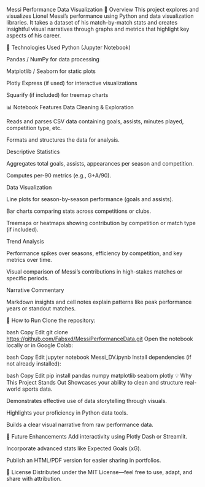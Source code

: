 Messi Performance Data Visualization 🐐
Overview
This project explores and visualizes Lionel Messi’s performance using Python and data visualization libraries. It takes a dataset of his match-by-match stats and creates insightful visual narratives through graphs and metrics that highlight key aspects of his career.

🧪 Technologies Used
Python (Jupyter Notebook)

Pandas / NumPy for data processing

Matplotlib / Seaborn for static plots

Plotly Express (if used) for interactive visualizations

Squarify (if included) for treemap charts

📊 Notebook Features
Data Cleaning & Exploration

Reads and parses CSV data containing goals, assists, minutes played, competition type, etc.

Formats and structures the data for analysis.

Descriptive Statistics

Aggregates total goals, assists, appearances per season and competition.

Computes per-90 metrics (e.g., G+A/90).

Data Visualization

Line plots for season-by-season performance (goals and assists).

Bar charts comparing stats across competitions or clubs.

Treemaps or heatmaps showing contribution by competition or match type (if included).

Trend Analysis

Performance spikes over seasons, efficiency by competition, and key metrics over time.

Visual comparison of Messi’s contributions in high-stakes matches or specific periods.

Narrative Commentary

Markdown insights and cell notes explain patterns like peak performance years or standout matches.

🚀 How to Run
Clone the repository:

bash
Copy
Edit
git clone https://github.com/Fabsxd/MessiPerformanceData.git
Open the notebook locally or in Google Colab:

bash
Copy
Edit
jupyter notebook Messi_DV.ipynb
Install dependencies (if not already installed):

bash
Copy
Edit
pip install pandas numpy matplotlib seaborn plotly
💡 Why This Project Stands Out
Showcases your ability to clean and structure real-world sports data.

Demonstrates effective use of data storytelling through visuals.

Highlights your proficiency in Python data tools.

Builds a clear visual narrative from raw performance data.

🔮 Future Enhancements
Add interactivity using Plotly Dash or Streamlit.

Incorporate advanced stats like Expected Goals (xG).

Publish an HTML/PDF version for easier sharing in portfolios.

📄 License
Distributed under the MIT License—feel free to use, adapt, and share with attribution.
